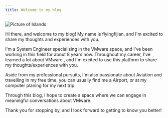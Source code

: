 ```yaml
---
title: Welcome to my blog
---
```


![Picture of Islands](https://imgix.theurbanlist.com/content/article/Malamala-58_1.jpg)


Hi there, and welcome to my blog! My name is flyingfijian, and I'm excited to share my thoughts and experiences with you.

I'm a System Engineer specialising in the VMware space, and I've been working in this field for about 8 years now. Throughout my career, I've learned a lot about VMware , and I'm excited to use this platform to share my thoughts/experiences with you.

Aside from my professional pursuits, I'm also passionate about Aviation and travelling In my free time, you can usually find me a Airport, or at my computer planing for my next trip.

Through this blog, I hope to create a space where we can engage in meaningful conversations about VMware. 

Thank you for stopping by, and I look forward to getting to know you better!
